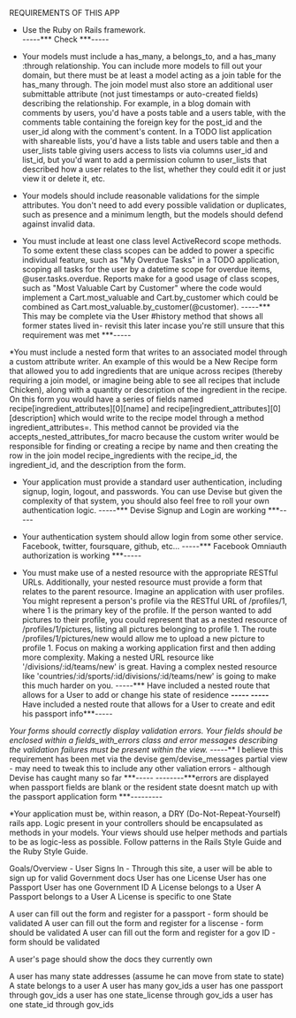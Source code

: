 REQUIREMENTS OF THIS APP

* Use the Ruby on Rails framework.  
-----*** Check ***-----




* Your models must include a has_many, a belongs_to, and a has_many :through relationship. You can include more models to fill out your domain, but there must be at least a model acting as a join table for the has_many through.
The join model must also store an additional user submittable attribute (not just timestamps or auto-created fields) describing the relationship. For example, in a blog domain with comments by users, you'd have a posts table and a users table, with the comments table containing the foreign key for the post_id and the user_id along with the comment's content. In a TODO list application with shareable lists, you'd have a lists table and users table and then a user_lists table giving users access to lists via columns user_id and list_id, but you'd want to add a permission column to user_lists that described how a user relates to the list, whether they could edit it or just view it or delete it, etc.





* Your models should include reasonable validations for the simple attributes. You don't need to add every possible validation or duplicates, such as presence and a minimum length, but the models should defend against invalid data.





* You must include at least one class level ActiveRecord scope methods. To some extent these class scopes can be added to power a specific individual feature, such as "My Overdue Tasks" in a TODO application, scoping all tasks for the user by a datetime scope for overdue items, @user.tasks.overdue. Reports make for a good usage of class scopes, such as "Most Valuable Cart by Customer" where the code would implement a Cart.most_valuable and Cart.by_customer which could be combined as Cart.most_valuable.by_customer(@customer).
-----*** This may be complete via the User #history method that shows all former states lived in- revisit this later incase you're still unsure that this requirement was met ***-----



*You must include a nested form that writes to an associated model through a custom attribute writer. An example of this would be a New Recipe form that allowed you to add ingredients that are unique across recipes (thereby requiring a join model, or imagine being able to see all recipes that include Chicken), along with a quantity or description of the ingredient in the recipe. On this form you would have a series of fields named recipe[ingredient_attributes][0][name] and recipe[ingredient_attributes][0][description] which would write to the recipe model through a method ingredient_attributes=. This method cannot be provided via the accepts_nested_attributes_for macro because the custom writer would be responsible for finding or creating a recipe by name and then creating the row in the join model recipe_ingredients with the recipe_id, the ingredient_id, and the description from the form.



* Your application must provide a standard user authentication, including signup, login, logout, and passwords. You can use Devise but given the complexity of that system, you should also feel free to roll your own authentication logic.
-----*** Devise Signup and Login are working ***-----

* Your authentication system should allow login from some other service. Facebook, twitter, foursquare, github, etc...
-----*** Facebook Omniauth authorization is working ***-----




* You must make use of a nested resource with the appropriate RESTful URLs. Additionally, your nested resource must provide a form that relates to the parent resource. Imagine an application with user profiles. You might represent a person's profile via the RESTful URL of /profiles/1, where 1 is the primary key of the profile. If the person wanted to add pictures to their profile, you could represent that as a nested resource of /profiles/1/pictures, listing all pictures belonging to profile 1. The route /profiles/1/pictures/new would allow me to upload a new picture to profile 1. Focus on making a working application first and then adding more complexity. Making a nested URL resource like '/divisions/:id/teams/new' is great. Having a complex nested resource like 'countries/:id/sports/:id/divisions/:id/teams/new' is going to make this much harder on you.
-----*** Have included a nested route that allows for a User to add or change his state of residence ***-----
-----*** Have included a nested route that allows for a User to create and edit his passport info***-----





*Your forms should correctly display validation errors. Your fields should be enclosed within a fields_with_errors class and error messages describing the validation failures must be present within the view.
-----*** I believe this requirement has been met via the devise gem/devise_messages partial view  - may need to tweak this to include any other valiation errors - although Devise has caught many so far ***-----
--------***errors are displayed when passport fields are blank or the resident state doesnt match up with the passport application form ***---------




*Your application must be, within reason, a DRY (Do-Not-Repeat-Yourself) rails app. Logic present in your controllers should be encapsulated as methods in your models. Your views should use helper methods and partials to be as logic-less as possible. Follow patterns in the Rails Style Guide and the Ruby Style Guide.




Goals/Overview -
User Signs In - Through this site, a user will be able to sign up for valid Government docs
User has one License
User has one Passport
User has one Government ID
A License belongs to a User 
A Passport belongs to a User
A License is specific to one State

A user can fill out the form and register for a passport - form should be validated
A user can fill out the form and register for a liscense - form should be validated
A user can fill out the form and register for a gov ID - form should be validated

A user's page should show the docs they currently own


A user has many state addresses (assume he can move from state to state)
A state belongs to a user
A user has many gov_ids
a user has one passport through gov_ids
a user has one state_license through gov_ids
a user has one state_id through gov_ids




















